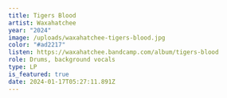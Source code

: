 ```yaml
---
title: Tigers Blood
artist: Waxahatchee
year: "2024"
image: /uploads/waxahatchee-tigers-blood.jpg
color: "#ad2217"
listen: https://waxahatchee.bandcamp.com/album/tigers-blood
role: Drums, background vocals
type: LP
is_featured: true
date: 2024-01-17T05:27:11.891Z
---
```

